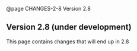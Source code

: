 @page CHANGES-2-8 Version 2.8
  
## Version 2.8 (under development)

This page contains changes that will end up in 2.8

